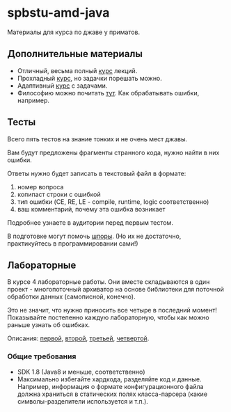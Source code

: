# spbstu-amd-java

Материалы для курса по джаве у приматов.


## Дополнительные материалы

- Отличный, весьма полный [курс](https://compscicenter.ru/courses/java/nsk/2017-autumn/classes/3384/) лекций.
- Прохладный [курс](https://stepik.org/course/187/syllabus?auth=registration), но задачки порешать можно.
- Адаптивный [курс](https://stepik.org/course/2403/?auth=registration) с задачами.
- Философию можно почитать [тут](https://github.com/winter-yuki/spbstu-amd-java/blob/master/PHILOSOPHY.md). Как обрабатывать ошибки, например.


## Тесты

Всего пять тестов на знание тонких и не очень мест джавы. 

Вам будут предложены фрагменты странного кода, нужно найти в них ошибки.
 
Ответы нужно будет записать в текстовый файл в формате:
1. номер вопроса
2. копипаст строки с ошибкой
3. тип ошибки (CE, RE, LE - compile, runtime, logic соответственно)
4. ваш комментарий, почему эта ошибка возникает

Подробнее узнаете в аудитории перед первым тестом.

В подготовке могут помочь [шпоры](https://github.com/winter-yuki/spbstu-amd-java/blob/master/TRICKY.md). 
(Но их не достаточно, практикуйтесь в программировании сами!)


## Лабораторные

В курсе 4 лабораторные работы. Они вместе складываются в один проект - многопоточный архиватор на основе библиотеки для поточной обработки данных (самописной, конечно).

Это не значит, что нужно приносить все четыре в последний момент! Показывайте постепенно каждую лабораторную, чтобы как можно раньше узнать об ошибках.

Описания: 
[первой](https://github.com/winter-yuki/spbstu-amd-java/blob/master/LAB1.md), 
[второй](https://github.com/winter-yuki/spbstu-amd-java/blob/master/LAB2.md), 
[третьей](https://github.com/winter-yuki/spbstu-amd-java/blob/master/LAB3.md), 
[четвертой](https://github.com/winter-yuki/spbstu-amd-java/blob/master/LAB4.md).


### Общие требования

- SDK 1.8 (Java8 и меньше, соответственно)
- Максимально избегайте хардкода, разделяйте код и данные. 
Например, информация о формате конфигурационного файла должна храниться в статических полях класса-парсера
(какие символы-разделители используется и т.п.).
